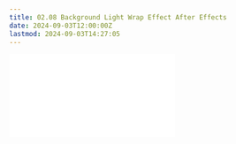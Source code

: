 ```yaml
---
title: 02.08 Background Light Wrap Effect After Effects
date: 2024-09-03T12:00:00Z
lastmod: 2024-09-03T14:27:05
---
```


![Link to included file content](../../../../video/after-effects/background-light-wrap-after-effects.md)
